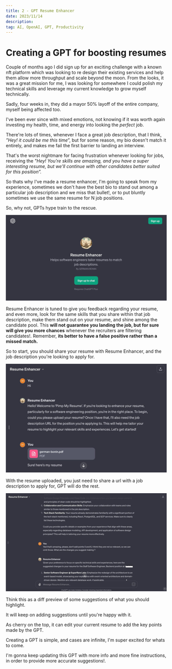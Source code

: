 ```yaml
---
title: 2 - GPT Resume Enhancer
date: 2023/11/14
description:
tag: AI, OpenAI, GPT, Productivity
---
```


# Creating a GPT for boosting resumes

Couple of months ago I did sign up for an exciting challenge with a known nft platform which was looking to re design their existing services and help them allow more throughput and scale beyond the moon. From the looks, it was a great mission for me, I was looking for somewhere I could polish my technical skills and leverage my current knowledge to grow myself technically. 

Sadly, four weeks in, they did a mayor 50% layoff of the entire company, myself being affected too. 

I've been ever since with mixed emotions, not knowing if it was worth again investing my health, time, and energy into looking the *perfect* job. 

There're lots of times, whenever I face a great job description, that I think, *”Hey! it could be me this time*”, but for some reason, my bio doesn't match it entirely, and makes me fail the first barrier to landing an interview. 

That's the worst nightmare for facing frustration whenever looking for jobs, receiving the *"Hey! You're skills are amazing, and you have a super interesting resume, but we'll continue with other candidates better suited for this position”.* 

So thats why I've made a resume enhancer, I'm going to speak from my experience, sometimes we don't have the best bio to stand out among a particular job description and we miss that bullet!, or to put bluntly sometimes we use the same resume for N job positions. 

So, why not, GPTs hype train to the rescue. 

![Resume Enhancer](./images/1-welcome-resume-enhancer.jpeg)

Resume Enhancer is tuned to give you feedback regarding your resume, and even more, look for the same skills that you share within that job description, make them stand out on your resume, and shine among the candidate pool. This **will not guarantee you landing the job, but for sure will give you more chances** whenever the recruiters are filtering candidates!. Remember, **its better to have a false positive rather than a missed match.** 

So to start, you should share your resume with Resume Enhancer, and the job description you're looking to apply for. 

![Upload CV](./images/1-upload-cv.jpeg)

With the resume uploaded, you just need to share a url with a job description to apply for, GPT will do the rest. 

![Receive feedback](./images/1-output.jpeg)

Think this as a diff preview of some suggestions of what you should highlight. 

It will keep on adding suggestions until you're happy with it. 

As cherry on the top, it can edit your current resume to add the key points made by the GPT. 

Creating a GPT is simple, and cases are infinite, I'm super excited for whats to come. 

I'm gonna keep updating this GPT with more info and more fine instructions, in order to provide more accurate suggestions!.
